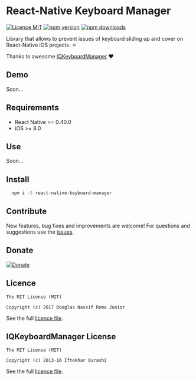 # React-Native Keyboard Manager

[![Licence MIT](https://img.shields.io/badge/licence-MIT-blue.svg)](https://github.com/douglasjunior/react-native-keyboard-manager/blob/master/LICENSE)
[![npm version](https://img.shields.io/npm/v/react-native-keyboard-manager.svg)](https://www.npmjs.com/package/react-native-keyboard-manager)
[![npm downloads](https://img.shields.io/npm/dt/react-native-keyboard-manager.svg)](#install)

Library that allows to prevent issues of keyboard sliding up and cover on React-Native iOS projects. ⚛

Thanks to awesome [IQKeyboardManager](https://github.com/hackiftekhar/IQKeyboardManager) ❤️

## Demo

Soon...

## Requirements

- React Native >= 0.40.0
- iOS >= 8.0

## Use

Soon...

## Install 

```bash
  npm i -S react-native-keyboard-manager
```

## Contribute

New features, bug fixes and improvements are welcome! For questions and suggestions use the [issues](https://github.com/douglasjunior/react-native-keyboard-manager/issues).

## Donate

[![Donate](https://www.paypalobjects.com/en_US/i/btn/btn_donateCC_LG.gif)](https://www.paypal.com/cgi-bin/webscr?cmd=_s-xclick&hosted_button_id=ZJ6TCL3EVUDDL)

## Licence

```
The MIT License (MIT)

Copyright (c) 2017 Douglas Nassif Roma Junior
```

See the full [licence file](https://github.com/douglasjunior/react-native-keyboard-manager/blob/master/LICENSE).

## IQKeyboardManager License

```
The MIT License (MIT)

Copyright (c) 2013-16 Iftekhar Qurashi
```

See the full [licence file](https://github.com/hackiftekhar/IQKeyboardManager/blob/master/LICENSE.md).